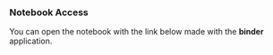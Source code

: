 ### Notebook Access

You can open the notebook with the link below made with the **binder** application.

